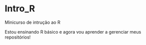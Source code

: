 # Intro_R
 Minicurso de intrução ao R

Estou ensinando R básico e agora vou aprender a gerenciar meus repositórios!